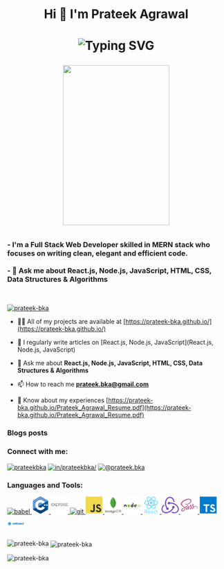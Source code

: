 <!----------------------------------- Heading Section ------------------------------------>
<h1 align="center">
    Hi 👋 I'm Prateek Agrawal
    <h1 align='center'>
    <img  src='https://readme-typing-svg.demolab.com/?font=Fira+Code&size=24&duration=4000&pause=1000&color=blue&background=FFFFFF00&width=500&height=51&lines=Full+Stack+Web+Developer;Rising+Mern+Developer;Always+Learning+New+Things' alt="Typing SVG"/>
<!--         [![Typing SVG](https://readme-typing-svg.demolab.com?font=Montserrat&weight=600&size=27&pause=1000&color=352A91&background=D2C7BA00&center=true&vCenter=true&multiline=true&width=550&lines=Hi+%F0%9F%91%8B+I'm+Prateek+Agrawal;Full+Stack+Web+Developer;React+JS+%7C+Express+JS+%7C+MongoDB+%7C+Node+JS;HTML+%7C+CSS+%7C+Javascript)](https://git.io/typing-svg) -->
   
   <img 
src="https://camo.githubusercontent.com/3c71cd667843b03dec7f3fc08e01b60675050b75cfac4a7b496c85492a0996e5/68747470733a2f2f692e70696e696d672e636f6d2f6f726967696e616c732f39312f36622f31632f39313662316330623937383861643837623963636466633731626264616466332e676966" width="70%" height="370px"/>
   
  
    
</h1>
  
<!----------------------------------- About Section ------------------------------------>

<h3>
     - I'm a Full Stack Web Developer skilled in MERN stack who focuses on writing clean, elegant and efficient code.
     <br />
     <br />
    - 💬 Ask me about React.js, Node.js, JavaScript, HTML, CSS, Data Structures & Algorithms

</h3>  
  
 <br>

<p align="left"> <a href="https://github.com/ryo-ma/github-profile-trophy"><img src="https://github-profile-trophy.vercel.app/?username=prateek-bka" alt="prateek-bka" /></a> </p>

- 👨‍💻 All of my projects are available at [https://prateek-bka.github.io/](https://prateek-bka.github.io/)

- 📝 I regularly write articles on [React.js, Node.js, JavaScript](React.js, Node.js, JavaScript)

- 💬 Ask me about **React.js, Node.js, JavaScript, HTML, CSS, Data Structures & Algorithms**

- 📫 How to reach me **prateek.bka@gmail.com**

- 📄 Know about my experiences [https://prateek-bka.github.io/Prateek_Agrawal_Resume.pdf](https://prateek-bka.github.io/Prateek_Agrawal_Resume.pdf)

### Blogs posts
<!-- BLOG-POST-LIST:START -->
<!-- BLOG-POST-LIST:END -->

<h3 align="left">Connect with me:</h3>
<p align="left">
<a href="https://dev.to/prateekbka" target="blank"><img align="center" src="https://raw.githubusercontent.com/rahuldkjain/github-profile-readme-generator/master/src/images/icons/Social/devto.svg" alt="prateekbka" height="30" width="40" /></a>
<a href="https://linkedin.com/in/in/prateekbka/" target="blank"><img align="center" src="https://raw.githubusercontent.com/rahuldkjain/github-profile-readme-generator/master/src/images/icons/Social/linked-in-alt.svg" alt="in/prateekbka/" height="30" width="40" /></a>
<a href="https://medium.com/@prateek.bka" target="blank"><img align="center" src="https://raw.githubusercontent.com/rahuldkjain/github-profile-readme-generator/master/src/images/icons/Social/medium.svg" alt="@prateek.bka" height="30" width="40" /></a>
</p>

<h3 align="left">Languages and Tools:</h3>
<p align="left"> <a href="https://babeljs.io/" target="_blank" rel="noreferrer"> <img src="https://www.vectorlogo.zone/logos/babeljs/babeljs-icon.svg" alt="babel" width="40" height="40"/> </a> <a href="https://www.w3schools.com/cpp/" target="_blank" rel="noreferrer"> <img src="https://raw.githubusercontent.com/devicons/devicon/master/icons/cplusplus/cplusplus-original.svg" alt="cplusplus" width="40" height="40"/> </a> <a href="https://expressjs.com" target="_blank" rel="noreferrer"> <img src="https://raw.githubusercontent.com/devicons/devicon/master/icons/express/express-original-wordmark.svg" alt="express" width="40" height="40"/> </a> <a href="https://git-scm.com/" target="_blank" rel="noreferrer"> <img src="https://www.vectorlogo.zone/logos/git-scm/git-scm-icon.svg" alt="git" width="40" height="40"/> </a> <a href="https://developer.mozilla.org/en-US/docs/Web/JavaScript" target="_blank" rel="noreferrer"> <img src="https://raw.githubusercontent.com/devicons/devicon/master/icons/javascript/javascript-original.svg" alt="javascript" width="40" height="40"/> </a> <a href="https://www.mongodb.com/" target="_blank" rel="noreferrer"> <img src="https://raw.githubusercontent.com/devicons/devicon/master/icons/mongodb/mongodb-original-wordmark.svg" alt="mongodb" width="40" height="40"/> </a> <a href="https://nodejs.org" target="_blank" rel="noreferrer"> <img src="https://raw.githubusercontent.com/devicons/devicon/master/icons/nodejs/nodejs-original-wordmark.svg" alt="nodejs" width="40" height="40"/> </a> <a href="https://reactjs.org/" target="_blank" rel="noreferrer"> <img src="https://raw.githubusercontent.com/devicons/devicon/master/icons/react/react-original-wordmark.svg" alt="react" width="40" height="40"/> </a> <a href="https://redux.js.org" target="_blank" rel="noreferrer"> <img src="https://raw.githubusercontent.com/devicons/devicon/master/icons/redux/redux-original.svg" alt="redux" width="40" height="40"/> </a> <a href="https://sass-lang.com" target="_blank" rel="noreferrer"> <img src="https://raw.githubusercontent.com/devicons/devicon/master/icons/sass/sass-original.svg" alt="sass" width="40" height="40"/> </a> <a href="https://www.typescriptlang.org/" target="_blank" rel="noreferrer"> <img src="https://raw.githubusercontent.com/devicons/devicon/master/icons/typescript/typescript-original.svg" alt="typescript" width="40" height="40"/> </a> <a href="https://webpack.js.org" target="_blank" rel="noreferrer"> <img src="https://raw.githubusercontent.com/devicons/devicon/d00d0969292a6569d45b06d3f350f463a0107b0d/icons/webpack/webpack-original-wordmark.svg" alt="webpack" width="40" height="40"/> </a> </p>

<p><img align="left" src="https://github-readme-stats.vercel.app/api/top-langs?username=prateek-bka&show_icons=true&locale=en&layout=compact" alt="prateek-bka" /></p>

<p>&nbsp;<img align="center" src="https://github-readme-stats.vercel.app/api?username=prateek-bka&show_icons=true&locale=en" alt="prateek-bka" /></p>

<p><img align="center" src="https://github-readme-streak-stats.herokuapp.com/?user=prateek-bka&" alt="prateek-bka" /></p>
